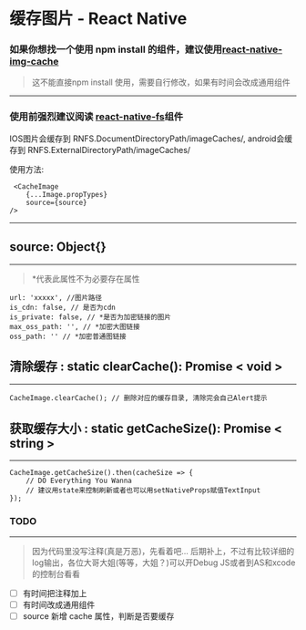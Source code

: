 # 缓存图片 - React Native
### 如果你想找一个使用 npm install 的组件，建议使用[react-native-img-cache](https://github.com/wcandillon/react-native-img-cache)
> 这不能直接npm install 使用，需要自行修改，如果有时间会改成通用组件
---
### 使用前强烈建议阅读 [react-native-fs](https://github.com/itinance/react-native-fs)组件
IOS图片会缓存到 RNFS.DocumentDirectoryPath/imageCaches/, android会缓存到 RNFS.ExternalDirectoryPath/imageCaches/

使用方法:

     <CacheImage 
        {...Image.propTypes} 
        source={source} 
    />
---
## **source**: Object{}
---
> *代表此属性不为必要存在属性

    url: 'xxxxx', //图片路径
    is_cdn: false, // 是否为cdn
    is_private: false, // *是否为加密链接的图片
    max_oss_path: '', // *加密大图链接
    oss_path: '' // *加密普通图链接
## **清除缓存** : static clearCache(): Promise < void >
---
    CacheImage.clearCache(); // 删除对应的缓存目录, 清除完会自己Alert提示
## **获取缓存大小** : static getCacheSize(): Promise < string >
---
    CacheImage.getCacheSize().then(cacheSize => {
        // DO Everything You Wanna
        // 建议用state来控制刷新或者也可以用setNativeProps赋值TextInput
    });
### TODO
---
> 因为代码里没写注释(真是万恶)，先看着吧... 后期补上，不过有比较详细的log输出，各位大哥大姐(等等，大姐？)可以开Debug JS或者到AS和xcode的控制台看看
* [ ] 有时间把注释加上 
* [ ] 有时间改成通用组件 
* [ ] source 新增 cache 属性，判断是否要缓存
